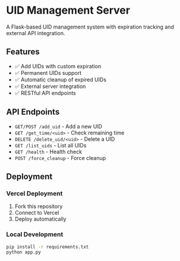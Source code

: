 # UID Management Server

A Flask-based UID management system with expiration tracking and external API integration.

## Features

- ✅ Add UIDs with custom expiration
- ✅ Permanent UIDs support
- ✅ Automatic cleanup of expired UIDs
- ✅ External server integration
- ✅ RESTful API endpoints

## API Endpoints

- `GET/POST /add_uid` - Add a new UID
- `GET /get_time/<uid>` - Check remaining time
- `DELETE /delete_uid/<uid>` - Delete a UID
- `GET /list_uids` - List all UIDs
- `GET /health` - Health check
- `POST /force_cleanup` - Force cleanup

## Deployment

### Vercel Deployment
1. Fork this repository
2. Connect to Vercel
3. Deploy automatically

### Local Development
```bash
pip install -r requirements.txt
python app.py